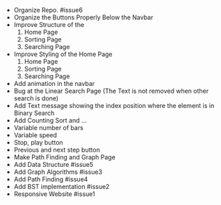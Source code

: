 <!-- # Week 1 (28th Jan - ) -->
* Organize Repo. #issue6
* Organize the Buttons Properly Below the Navbar 
* Improve Structure of the 
    1. Home Page
    2. Sorting Page
    3. Searching Page
* Improve Styling of the Home Page
    1. Home Page
    2. Sorting Page
    3. Searching Page
* Add animation in the navbar
* Bug at the Linear Search Page (The Text is not removed when other search is done)
* Add Text message showing the index position where the element is in Binary Search
* Add Counting Sort and ...
* Variable number of bars
* Variable speed
* Stop, play button
* Previous and next step button
* Make Path Finding and Graph Page
* Add Data Structure #issue5
* Add Graph Algorithms #issue3
* Add Path Finding #issue4
* Add BST implementation #issue2
* Responsive Website #issue1